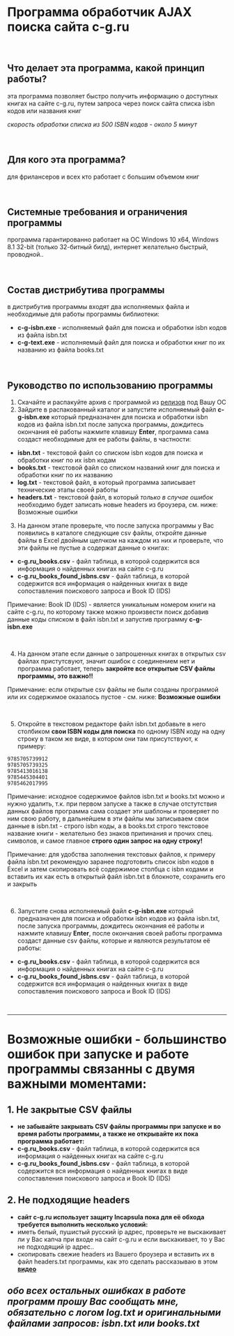 # Программа обработчик AJAX поиска сайта c-g.ru

<br>

## Что делает эта программа, какой принцип работы?
эта программа позволяет быстро получить информацию о доступных книгах на сайте c-g.ru, путем запроса через поиск сайта списка isbn кодов или названия книг

*скорость обработки списка из 500 ISBN кодов - около 5 минут*

<br>

## Для кого эта программа?
для фрилансеров и всех кто работает с большим объемом книг

<br>

## Системные требования и ограничения программы
программа гарантированно работает на ОС Windows 10 x64, Windows 8.1 32-bit (только 32-битный билд), интернет желательно быстрый, проводной..

<br>

## Состав дистрибутива программы
в дистрибутив программы входят два исполняемых файла и необходимые для работы программы библиотеки:
- **c-g-isbn.exe** - исполняемый файл для поиска и обработки isbn кодов из файла isbn.txt
- **c-g-text.exe** - исполняемый файл для поиска и обработки книг по их названию из файла books.txt

<br>

## Руководство по использованию программы
1. Скачайте и распакуйте архив с программой из [релизов](https://github.com/itz0/c-g.ru/releases/) под Вашу ОС
2. Зайдите в распакованный каталог и запустите исполняемый файл **c-g-isbn.exe** который предназначен для поиска и обработки isbn кодов из файла isbn.txt
после запуска программы, дождитесь окончания её работы нажмите клавишу **Enter**, программа сама создаст необходимые для ее работы файлы, в частности:
- **isbn.txt** - текстовой файл со списком isbn кодов для поиска и обработки книг по их isbn кодам
- **books.txt** - текстовой файл со списком названий книг для поиска и обработки книг по их названию
- **log.txt** - текстовой файл, в который программа записывает технические этапы своей работы
- **headers.txt** - текстовой файл, в который *только в случае ошибок* необходимо будет записать новые headers из броузера, см. ниже: Возможные ошибки
3. На данном этапе проверьте, что после запуска программы у Вас появились в каталоге следующие csv файлы, откройте данные файлы в Excel двойным щелчком на каждом из них и проверьте, что эти файлы не пустые а содержат данные о книгах:
- **c-g.ru_books.csv** - файл таблица, в которой содержится вся информация о найденных книгах на сайте c-g.ru
- **c-g.ru_books_found_isbns.csv** - файл таблица, в которой содержится вся информация о найденных книгах в виде сопоставления поискового запроса и Book ID (IDS)

Примечание: Book ID (IDS) - является уникальным номером книги на сайте c-g.ru, по которому также можно произвести поиск добавив данные коды списком в файл isbn.txt и запустив программу **c-g-isbn.exe**

<br>

4. На данном этапе если данные о запрошенных книгах в открытых csv файлах пристутсвуют, значит ошибок с соединением нет и программа работает, теперь **закройте все открытые CSV файлы программы, это важно!!**

Примечание: если открытые csv файлы не были созданы программой или их содержимое оказалось пустое - см. ниже: **Возможные ошибки**

<br>

5. Откройте в текстовом редакторе файл isbn.txt добавьте в него столбиком **свои ISBN коды для поиска** по одному ISBN коду на одну строку в таком же виде, в котором они там присутствуют, к примеру:
```
9785705739912
9785705739325
9785413016138
9785445304401
9785462017995
```

Примечание: исходное содержимое файлов isbn.txt и books.txt можно и нужно удалить, т.к. при первом запуске а также в случае отстутствия данных файлов программа сама создает эти шаблоны и проверяет по ним свою работу, в дальнейшем в эти файлы мы записываем свои данные в isbn.txt - строго isbn коды, а в books.txt строго текстовое название книги - желательно без знаков припинания и прочих спец. символов, и самое главное **строго один запрос на одну строку!**

Примечание: для удобства заполнения текстовых файлов, к примеру файла isbn.txt рекомендую заранее подготовить список isbn кодов в Excel и затем скопировать всё содержимое столбца с isbn кодами и вставить их как есть в открытый файл isbn.txt в блокноте, сохранить его и закрыть

<br>

6. Запустите снова исполняемый файл **c-g-isbn.exe** который предназначен для поиска и обработки isbn кодов из файла isbn.txt, после запуска программы, дождитесь окончания её работы и нажмите клавишу **Enter**, после окончания своей работы программа создаст данные csv файлы, которые и являются результатом её работы:
- **c-g.ru_books.csv** - файл таблица, в которой содержится вся информация о найденных книгах на сайте c-g.ru
- **c-g.ru_books_found_isbns.csv** - файл таблица, в которой содержится вся информация о найденных книгах в виде сопоставления поискового запроса и Book ID (IDS)

<br>

---

# Возможные ошибки - большинство ошибок при запуске и работе программы связанны c двумя важными моментами:

## 1. Не закрытые CSV файлы 
- **не забывайте закрывать CSV файлы программы при запуске и во время работы программы, а также не открывайте их пока программа работает:**
- **c-g.ru_books.csv** - файл таблица, в которой содержится вся информация о найденных книгах на сайте c-g.ru
- **c-g.ru_books_found_isbns.csv** - файл таблица, в которой содержится вся информация о найденных книгах в виде сопоставления поискового запроса и Book ID (IDS)

## 2. Не подходящие headers
- **сайт c-g.ru использует защиту Incapsula пока для её обхода требуется выполнить несколько условий:**
- иметь белый, пушистый русский ip адрес, проверьте не выскакивает ли у Вас капча при входе на сайт c-g.ru и если выскакивает, то у Вас не подходящий ip адрес..
- скопировать свежие headers из Вашего броузера и вставить их в файл headers.txt программы, как это сделать рассказываю в этом **[видео](https://streamable.com/evo4rh)**

## _обо всех остальных ошибках в работе программ прошу Вас сообщать мне, обязательно с логом log.txt и оригинальными файлами запросов: isbn.txt или books.txt_









